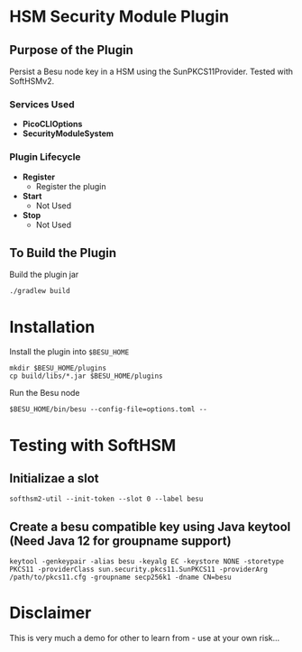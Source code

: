 # HSM Security Module Plugin

## Purpose of the Plugin
Persist a Besu node key in a HSM using the SunPKCS11Provider. Tested with SoftHSMv2. 

### Services Used
- **PicoCLIOptions** 
- **SecurityModuleSystem** 

### Plugin Lifecycle
- **Register** 
  * Register the plugin
- **Start** 
  * Not Used
- **Stop** 
  * Not Used

## To Build the Plugin

Build the plugin jar
```
./gradlew build
```

# Installation

Install the plugin into `$BESU_HOME`

```
mkdir $BESU_HOME/plugins
cp build/libs/*.jar $BESU_HOME/plugins
```

Run the Besu node
```
$BESU_HOME/bin/besu --config-file=options.toml --
```

# Testing with SoftHSM

## Initializae a slot

```
softhsm2-util --init-token --slot 0 --label besu
```  

## Create a besu compatible key using Java keytool (Need Java 12 for groupname support)

```
keytool -genkeypair -alias besu -keyalg EC -keystore NONE -storetype PKCS11 -providerClass sun.security.pkcs11.SunPKCS11 -providerArg /path/to/pkcs11.cfg -groupname secp256k1 -dname CN=besu
```

# Disclaimer

This is very much a demo for other to learn from - use at your own risk...
